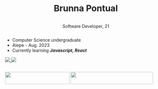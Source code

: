 
<div id="user-content-toc">
  <ul align="center">
    <summary><h1 style="display: inline-block">Brunna Pontual</h1></summary>
    <p style="display: inline-block">Software Developer,  21</p>
</div>
    
* Computer Science undergraduate
* Alepe - Aug. 2023
* Currently learning ***Javascript, React***

</div>
<div align="justify"> 
  <a href="mailto:brunnapontual410@gmail.com">
    <img src="https://img.shields.io/badge/-Gmail-%23333?style=for-the-badge&logo=gmail&logoColor=white" target="_blank">
  </a>
  <a href="https://www.linkedin.com/in/brunnapontual/" target="_blank">
    <img src="https://img.shields.io/badge/LinkedIn-0077B5?style=for-the-badge&logo=linkedin&logoColor=white" target="_blank" />
  </a>
</div>

<h2 align="center"></h2>
<div align="inline">
    <img height="40" width="210" src="https://skillicons.dev/icons?i=java,python,html,css,javascript" />
    <img height="40" width="270" src="https://skillicons.dev/icons?i=django,react,selenium,bootstrap,figma,github" />
</div>




